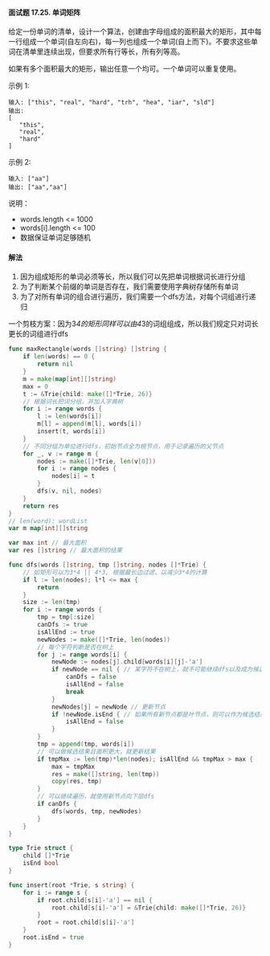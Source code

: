 #### 面试题 17.25. 单词矩阵
给定一份单词的清单，设计一个算法，创建由字母组成的面积最大的矩形，其中每一行组成一个单词(自左向右)，每一列也组成一个单词(自上而下)。不要求这些单词在清单里连续出现，但要求所有行等长，所有列等高。

如果有多个面积最大的矩形，输出任意一个均可。一个单词可以重复使用。

示例 1:
```
输入: ["this", "real", "hard", "trh", "hea", "iar", "sld"]
输出:
[
   "this",
   "real",
   "hard"
]
```
示例 2:
```
输入: ["aa"]
输出: ["aa","aa"]
```
说明：
- words.length <= 1000
- words[i].length <= 100
- 数据保证单词足够随机

#### 解法
1. 因为组成矩形的单词必须等长，所以我们可以先把单词根据词长进行分组
2. 为了判断某个前缀的单词是否存在，我们需要使用字典树存储所有单词
3. 为了对所有单词的组合进行遍历，我们需要一个dfs方法，对每个词组进行递归

一个剪枝方案：因为3*4的矩形同样可以由4*3的词组组成，所以我们规定只对词长更长的词组进行dfs
```go
func maxRectangle(words []string) []string {
    if len(words) == 0 {
        return nil
    }
    m = make(map[int][]string)
    max = 0
    t := &Trie{child: make([]*Trie, 26)}
    // 根据词长把词分组，并加入字典树
    for i := range words {
        l := len(words[i])
        m[l] = append(m[l], words[i])
        insert(t, words[i])
    }
    // 不同分组为单位进行dfs，初始节点全为根节点，用于记录遍历的父节点
    for _, v := range m {
        nodes := make([]*Trie, len(v[0]))
        for i := range nodes {
            nodes[i] = t
        }
        dfs(v, nil, nodes)
    }
    return res
}
// len(word): wordList
var m map[int][]string

var max int // 最大面积
var res []string // 最大面积的结果

func dfs(words []string, tmp []string, nodes []*Trie) {
    // 如矩形可以为3*4 || 4*3, 根据最长边过滤，以减少3*4的计算
    if l := len(nodes); l*l <= max {
        return
    }
    size := len(tmp)
    for i := range words {
        tmp = tmp[:size]
        canDfs := true
        isAllEnd := true
        newNodes := make([]*Trie, len(nodes))
        // 每个字符判断是否在树上
        for j := range words[i] {
            newNode := nodes[j].child[words[i][j]-'a']
            if newNode == nil { // 某字符不在树上，就不可能继续dfs以及成为候选结果
                canDfs = false
                isAllEnd = false
                break
            }
            newNodes[j] = newNode // 更新节点
            if !newNode.isEnd { // 如果所有新节点都是叶节点，则可以作为候选结果
                isAllEnd = false
            }
        }
        tmp = append(tmp, words[i])
        // 可以做候选结果且面积更大，就更新结果
        if tmpMax := len(tmp)*len(nodes); isAllEnd && tmpMax > max {
            max = tmpMax
            res = make([]string, len(tmp))
            copy(res, tmp)
        }
        // 可以继续遍历，就使用新节点向下层dfs
        if canDfs {
            dfs(words, tmp, newNodes)
        }
    }
}

type Trie struct {
    child []*Trie
    isEnd bool
}

func insert(root *Trie, s string) {
    for i := range s {
        if root.child[s[i]-'a'] == nil {
            root.child[s[i]-'a'] = &Trie{child: make([]*Trie, 26)}
        } 
        root = root.child[s[i]-'a']
    }
    root.isEnd = true
}
```